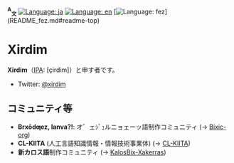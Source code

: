 <span id="readme-top"></span>
**<sup>A</sup><sub>文</sub>**
[![Language: ja](https://img.shields.io/badge/日本語-blue)](README.md#readme-top)
[![Language: en](https://img.shields.io/badge/英語%20(English)-gray)](README_en.md#readme-top)
[![Language: fez](https://img.shields.io/badge/オ゛ェｼﾞｭルニョェーッ語%20(Ƣeznē'bix)-gray)](README_fez.md#readme-top)

# Xirdim
**Xirdim**（[IPA](//ja.wikipedia.org/wiki/国際音声記号): \[çirdim\]）と申す者です。
- Twitter: [@xirdim](//twitter.com/xirdim)

## コミュニティ等
- **Brxōdƣez, lanva?!**: オ゛ェｼﾞｭルニョェーッ語制作コミュニティ (→ [Bixic-org](//github.com/Bixic-org))
- **CL-KIITA** (人工言語知識情報・情報技術事業体) (→ [CL-KIITA](//github.com/CL-KIITA))
- **新カロス語**制作コミュニティ (→ [KalosBix-Xakerras](//github.com/KalosBix-Xakerras))
